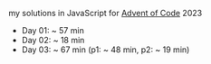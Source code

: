 my solutions in JavaScript for [Advent of Code](https://adventofcode.com/) 2023


- Day 01: ~ 57 min
- Day 02: ~ 18 min
- Day 03: ~ 67 min (p1: ~ 48 min, p2: ~ 19 min)
